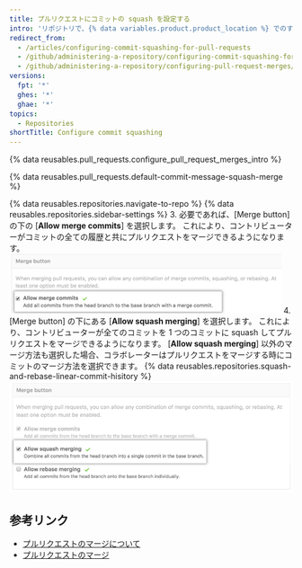 ```yaml
---
title: プルリクエストにコミットの squash を設定する
intro: 'リポジトリで、{% data variables.product.product_location %} でのすべてのプルリクエストマージについて、コミットの squash を強制、許可、または無効にできます。'
redirect_from:
  - /articles/configuring-commit-squashing-for-pull-requests
  - /github/administering-a-repository/configuring-commit-squashing-for-pull-requests
  - /github/administering-a-repository/configuring-pull-request-merges/configuring-commit-squashing-for-pull-requests
versions:
  fpt: '*'
  ghes: '*'
  ghae: '*'
topics:
  - Repositories
shortTitle: Configure commit squashing
---
```


{% data reusables.pull_requests.configure_pull_request_merges_intro %}

{% data reusables.pull_requests.default-commit-message-squash-merge %}

{% data reusables.repositories.navigate-to-repo %}
{% data reusables.repositories.sidebar-settings %}
3. 必要であれば、[Merge button] の下の [**Allow merge commits**] を選択します。 これにより、コントリビューターがコミットの全ての履歴と共にプルリクエストをマージできるようになります。 ![allow_standard_merge_commits](/assets/images/help/repository/pr-merge-full-commits.png)
4. [Merge button] の下にある [**Allow squash merging**] を選択します。 これにより、コントリビューターが全てのコミットを 1 つのコミットに squash してプルリクエストをマージできるようになります。 [**Allow squash merging**] 以外のマージ方法も選択した場合、コラボレーターはプルリクエストをマージする時にコミットのマージ方法を選択できます。 {% data reusables.repositories.squash-and-rebase-linear-commit-hisitory %} ![プルリクエストの squash したコミット](/assets/images/help/repository/pr-merge-squash.png)

## 参考リンク

- [プルリクエストのマージについて](/articles/about-pull-request-merges)
- [プルリクエストのマージ](/articles/merging-a-pull-request)
